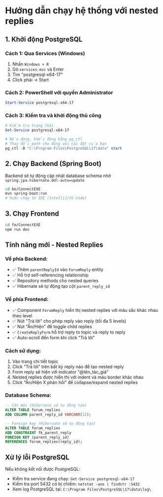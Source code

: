 # Hướng dẫn chạy hệ thống với nested replies

## 1. Khởi động PostgreSQL

### Cách 1: Qua Services (Windows)
1. Nhấn `Windows + R`
2. Gõ `services.msc` và Enter
3. Tìm "postgresql-x64-17"
4. Click phải → Start

### Cách 2: PowerShell với quyền Administrator
```powershell
Start-Service postgresql-x64-17
```

### Cách 3: Kiểm tra và khởi động thủ công
```powershell
# Kiểm tra trạng thái
Get-Service postgresql-x64-17

# Nếu dừng, khởi động bằng pg_ctl
# Thay đổi path cho đúng với cài đặt của bạn
pg_ctl -D "C:\Program Files\PostgreSQL\17\data" start
```

## 2. Chạy Backend (Spring Boot)

Backend sẽ tự động cập nhật database schema nhờ `spring.jpa.hibernate.ddl-auto=update`

```bash
cd be/ConnectEXE
mvn spring-boot:run
# hoặc chạy từ IDE (IntelliJ/VS Code)
```

## 3. Chạy Frontend

```bash
cd fe/ConnectEXE
npm run dev
```

## Tính năng mới - Nested Replies

### Về phía Backend:
- ✅ Thêm `parentReplyId` vào `ForumReply` entity
- ✅ Hỗ trợ self-referencing relationship
- ✅ Repository methods cho nested queries
- ✅ Hibernate sẽ tự động tạo cột `parent_reply_id`

### Về phía Frontend:
- ✅ Component `ForumReply` hiển thị nested replies với màu sắc khác nhau theo level
- ✅ Nút "Trả lời" cho phép reply vào reply (tối đa 5 levels)
- ✅ Nút "Ẩn/Hiện" để toggle child replies
- ✅ `CreateReplyForm` hỗ trợ reply to topic và reply to reply
- ✅ Auto-scroll đến form khi click "Trả lời"

### Cách sử dụng:
1. Vào trang chi tiết topic
2. Click "Trả lời" trên bất kỳ reply nào để tạo nested reply
3. Form reply sẽ hiện với indicator "@tên_tác_giả"
4. Nested replies được hiển thị với indent và màu border khác nhau
5. Click "Ẩn/Hiện X phản hồi" để collapse/expand nested replies

### Database Schema:
```sql
-- Cột mới (Hibernate sẽ tự động tạo)
ALTER TABLE forum_replies 
ADD COLUMN parent_reply_id VARCHAR(12);

-- Foreign key (Hibernate sẽ tự động tạo)
ALTER TABLE forum_replies
ADD CONSTRAINT fk_parent_reply
FOREIGN KEY (parent_reply_id) 
REFERENCES forum_replies(reply_id);
```

## Xử lý lỗi PostgreSQL

Nếu không kết nối được PostgreSQL:
- Kiểm tra service đang chạy: `Get-Service postgresql-x64-17`
- Kiểm tra port 5432 có bị chiếm: `netstat -ano | findstr :5432`
- Xem log PostgreSQL tại: `C:\Program Files\PostgreSQL\17\data\log\`
